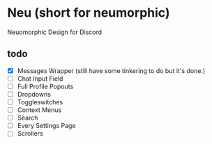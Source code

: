 # Neu (short for neumorphic)
Neuomorphic Design for Discord
## todo
- [x] Messages Wrapper (still have some tinkering to do but it's done.)
- [ ] Chat Input Field
- [ ] Full Profile Popouts
- [ ] Dropdowns
- [ ] Toggleswitches
- [ ] Context Menus
- [ ] Search
- [ ] Every Settings Page
- [ ] Scrollers
